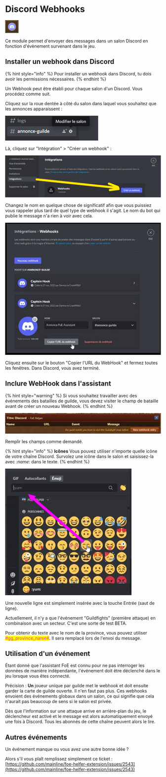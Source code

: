 # Discord Webhooks

![Icône](./.images/icon.png) 

Ce module permet d'envoyer des messages dans un salon Discord en fonction d'évènement survenant dans le jeu.


## Installer un webhook dans Discord

{% hint style="info" %}
Pour installer un webhook dans Discord, tu dois avoir les permissions nécessaires.
{% endhint %}

Un Webhook peut être établi pour chaque salon d'un Discord. Vous procédez comme suit.

Cliquez sur la roue dentée à côté du salon dans laquel vous souhaitez que les annonces apparaissent :

![Modifier le salon](./.images/modifier.png)

Là, cliquez sur "Intégration" > "Créer un webhook" :

![Ouvrir l'intégration](./.images/integrer.png)

Changez le nom en quelque chose de significatif afin que vous puissiez vous rappeler plus tard de quel type de webhook il s'agit. Le nom du bot qui publie le message n'a rien à voir avec cela.

![Nommer le Webhook](./.images/integration_webhook.png)

Cliquez ensuite sur le bouton "Copier l'URL du WebHook" et fermez toutes les fenêtres. Dans Discord, vous avez terminé.

## Inclure WebHook dans l'assistant

{% hint style="warning" %}
Si vous souhaitez travailler avec des événements des batailles de guilde, vous devez visiter le champ de bataille avant de créer un nouveau Webhook.
{% endhint %}

![Aperçu](./.images/apercu.png)

Remplir les champs comme demandé.

{% hint style="info" %}
**Icônes** Vous pouvez utiliser n'importe quelle icône de votre chaîne Discord. Survolez une icône dans le salon et saisissez-la avec _:name:_ dans le texte.
{% endhint %}

![Emoji - Aperçu](./.images/Icon_discord.png)

Une nouvelle ligne est simplement insérée avec la touche Entrée (saut de ligne).

Actuellement, il n'y a que l'événement "Guildfights" (première attaque) en combinaison avec un secteur. C'est une sorte de test BETA.

Pour obtenir du texte avec le nom de la province, vous pouvez utiliser <mark style="color: #e83e8c;">#gg_province_name#</mark>. Il sera remplacé lors de l'envoi du message.

## Utilisation d'un événement

Étant donné que l'assistant FoE est connu pour ne pas interroger les données de manière indépendante, l'événement doit être déclenché dans le jeu lorsque vous êtes connecté.

Précision : **Un** joueur unique par guilde met le webhook et doit ensuite garder la carte de guilde ouverte. Il n'en faut pas plus. Ces webhooks envoient des événements globaux dans un salon, ce qui signifie que cela n'aurait pas beaucoup de sens si le salon est privée.

Dès que l'information sur une attaque arrive en arrière-plan du jeu, le déclencheur est activé et le message est alors automatiquement envoyé une fois à Discord. Tous les abonnés de cette chaîne peuvent alors le lire.

## Autres événements

Un événement manque ou vous avez une autre bonne idée ?

Alors s'il vous plaît remplissez simplement ce ticket : [https://github.com/mainIine/foe-helfer-extension/issues/2543](https://github.com/mainIine/foe-helfer-extension/issues/2543)


